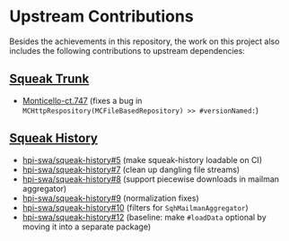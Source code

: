 # Upstream Contributions

Besides the achievements in this repository, the work on this project also includes the following contributions to upstream dependencies:

## [Squeak Trunk](https://squeak.org/development/)

- [Monticello-ct.747](http://forum.world.st/The-Inbox-Monticello-ct-747-mcz-td5129572.html) (fixes a bug in `MCHttpRespository(MCFileBasedRepository) >> #versionNamed:`)

## [Squeak History](https://github.com/LinqLover/squeak-history)

- [hpi-swa/squeak-history#5](https://github.com/hpi-swa/squeak-history/pull/5) (make squeak-history loadable on CI)
- [hpi-swa/squeak-history#7](https://github.com/hpi-swa/squeak-history/pull/7) (clean up dangling file streams)
- [hpi-swa/squeak-history#8](https://github.com/hpi-swa/squeak-history/pull/8) (support piecewise downloads in mailman aggregator)
- [hpi-swa/squeak-history#9](https://github.com/hpi-swa/squeak-history/pull/9) (normalization fixes)
- [hpi-swa/squeak-history#10](https://github.com/hpi-swa/squeak-history/pull/10) (filters for `SqhMailmanAggregator`)
- [hpi-swa/squeak-history#12](https://github.com/hpi-swa/squeak-history/pull/12) (baseline: make `#loadData` optional by moving it into a separate package)
